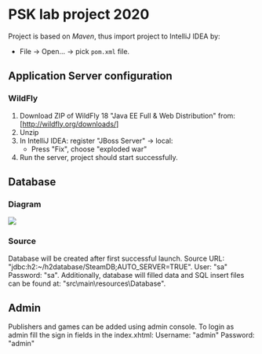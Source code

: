 # PSK lab project 2020
Project is based on *Maven*, thus import project to IntelliJ IDEA by:
* File -> Open... -> pick `pom.xml` file.

## Application Server configuration

### WildFly

1. Download ZIP of WildFly 18 "Java EE Full & Web Distribution" from: [http://wildfly.org/downloads/]
2. Unzip
3. In IntelliJ IDEA: register "JBoss Server" -> local:
    * Press "Fix", choose "exploded war"
4. Run the server, project should start successfully.

## Database

### Diagram

![](DB%Diagram.png)

### Source
Database will be created after first successful launch. Source URL: "jdbc:h2:~/h2database/SteamDB;AUTO_SERVER=TRUE". User: "sa" Password: "sa".
Additionally, database will filled data and SQL insert files can be found at: "src\main\resources\Database".


## Admin

Publishers and games can be added using admin console. To login as admin fill the sign in fields in the index.xhtml: Username: "admin" Password: "admin"
